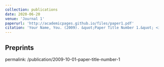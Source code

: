 ```yaml
---
collection: publications
date: 2020-06-20
venue: 'Journal 1'
paperurl: 'http://academicpages.github.io/files/paper1.pdf'
citation: 'Your Name, You. (2009). &quot;Paper Title Number 1.&quot; <i>Journal 1</i>. 1(1).'
---
```


## Preprints

permalink: /publication/2009-10-01-paper-title-number-1


